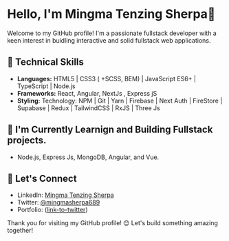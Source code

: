 # Hello, I'm Mingma Tenzing Sherpa👋

Welcome to my GitHub profile! I'm a passionate fullstack developer with a keen interest in buidling interactive and solid fullstack web applications.


## 🔧 Technical Skills

- **Languages:**  HTML5 | CSS3 ( +SCSS, BEM) | JavaScript ES6+ | TypeScript | Node.js 
- **Frameworks:** React, Angular, NextJs , Express jS
- **Styling:** Technology: NPM | Git | Yarn | Firebase | Next Auth | FireStore | Supabase | Redux | TailwindCSS | RxJS | Three Js

## 🌱 I'm Currently Learnign and Building Fullstack projects. 
- Node.js, Express Js, MongoDB, Angular, and Vue.
## 👥 Let's Connect

- LinkedIn: [Mingma Tenzing Sherpa]([link-to-linkedin](https://www.linkedin.com/in/mingmatenzing/))
- Twitter: [@mingmasherpa689]([link-to-twitter](https://twitter.com/mingmasherpa689))
- Portfolio: ([link-to-twitter](https://www.mingmatenzing.com/))


Thank you for visiting my GitHub profile! 😊 Let's build something amazing together!
